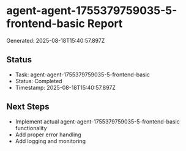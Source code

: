 # agent-agent-1755379759035-5-frontend-basic Report

Generated: 2025-08-18T15:40:57.897Z

## Status
- Task: agent-agent-1755379759035-5-frontend-basic
- Status: Completed
- Timestamp: 2025-08-18T15:40:57.897Z

## Next Steps
- Implement actual agent-agent-1755379759035-5-frontend-basic functionality
- Add proper error handling
- Add logging and monitoring
